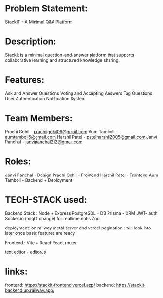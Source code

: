 # Problem Statement:
StackIT - A Minimal Q&A Platform

# Description:
StackIt is a minimal question-and-answer platform that supports collaborative learning and structured knowledge sharing.

# Features:
Ask and Answer Questions
Voting and Accepting Answers
Tag Questions
User Authentication
Notification System

# Team Members:
Prachi Gohil  - prachiigohil06@gmail.com
Aum Tamboli   - aumtamboli5@gmail.com
Harshil Patel - patelharshil2005@gmail.com
Janvi Panchal - janvipanchal212@gmail.com

# Roles:
Janvi Panchal - Design
Prachi Gohil  - Frontend
Harshil Patel - Frontend
Aum Tamboli   - Backend + Deployment

# TECH-STACK used:
Backend Stack :
Node + Express
PostgreSQL - DB
Prisma - ORM
JWT- auth
Socket.io (might change) for realtime notis
Zod

deployment: on railway metal server and vercel 
pagination : will look into later once basic features are ready

Frontend :
Vite + React 
React router

text editor - editorJs

# links:
frontend: https://stackit-frontend.vercel.app/
backend: https://stackit-backend.up.railway.app/